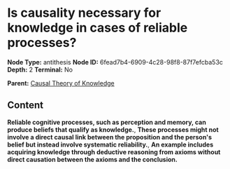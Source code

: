 # Is causality necessary for knowledge in cases of reliable processes?

**Node Type:** antithesis
**Node ID:** 6fead7b4-6909-4c28-98f8-87f7efcba53c
**Depth:** 2
**Terminal:** No

**Parent:** [Causal Theory of Knowledge](causal-theory-of-knowledge.md)

## Content

**Reliable cognitive processes, such as perception and memory, can produce beliefs that qualify as knowledge.**, **These processes might not involve a direct causal link between the proposition and the person's belief but instead involve systematic reliability.**, **An example includes acquiring knowledge through deductive reasoning from axioms without direct causation between the axioms and the conclusion.**
